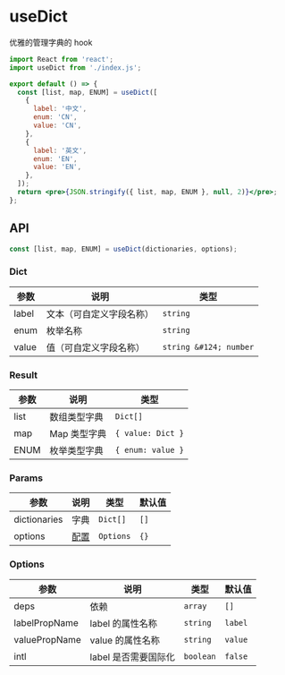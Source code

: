 # useDict

优雅的管理字典的 hook

```jsx
import React from 'react';
import useDict from './index.js';

export default () => {
  const [list, map, ENUM] = useDict([
    {
      label: '中文',
      enum: 'CN',
      value: 'CN',
    },
    {
      label: '英文',
      enum: 'EN',
      value: 'EN',
    },
  ]);
  return <pre>{JSON.stringify({ list, map, ENUM }, null, 2)}</pre>;
};
```

## API

```js
const [list, map, ENUM] = useDict(dictionaries, options);
```

### Dict

| 参数  | 说明                     | 类型                   |
| ----- | ------------------------ | ---------------------- |
| label | 文本（可自定义字段名称） | `string`               |
| enum  | 枚举名称                 | `string`               |
| value | 值（可自定义字段名称）   | `string &#124; number` |

### Result

| 参数 | 说明         | 类型              |
| ---- | ------------ | ----------------- |
| list | 数组类型字典 | `Dict[]`          |
| map  | Map 类型字典 | `{ value: Dict }` |
| ENUM | 枚举类型字典 | `{ enum: value }` |

### Params

| 参数         | 说明             | 类型      | 默认值 |
| ------------ | ---------------- | --------- | ------ |
| dictionaries | 字典             | `Dict[]`  | `[]`   |
| options      | [配置](#options) | `Options` | `{}`   |

### Options

| 参数          | 说明                 | 类型      | 默认值  |
| ------------- | -------------------- | --------- | ------- |
| deps          | 依赖                 | `array`   | `[]`    |
| labelPropName | label 的属性名称     | `string`  | `label` |
| valuePropName | value 的属性名称     | `string`  | `value` |
| intl          | label 是否需要国际化 | `boolean` | `false` |
